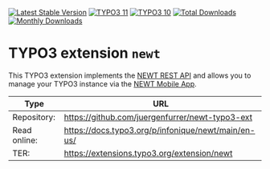 [![Latest Stable Version](https://poser.pugx.org/infonique/newt/v/stable.svg)](https://extensions.typo3.org/extension/newt/)
[![TYPO3 11](https://img.shields.io/badge/TYPO3-11-orange.svg?style=flat-square)](https://get.typo3.org/version/11)
[![TYPO3 10](https://img.shields.io/badge/TYPO3-10-orange.svg?style=flat-square)](https://get.typo3.org/version/10)
[![Total Downloads](https://poser.pugx.org/infonique/newt/d/total)](https://packagist.org/packages/infonique/newt)
[![Monthly Downloads](https://poser.pugx.org/infonique/newt/d/monthly)](https://packagist.org/packages/infonique/newt)

# TYPO3 extension `newt`

This TYPO3 extension implements the [NEWT REST API](https://documenter.getpostman.com/view/14469363/UVsHT7RW) and allows you to manage your
TYPO3 instance via the [NEWT Mobile App](https://play.google.com/store/apps/details?id=ch.infonique.newt).

| Type         | URL                                                 |
|--------------|-----------------------------------------------------|
| Repository:  | https://github.com/juergenfurrer/newt-typo3-ext     |
| Read online: | https://docs.typo3.org/p/infonique/newt/main/en-us/ |
| TER:         | https://extensions.typo3.org/extension/newt         |
